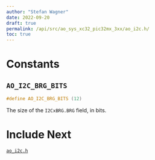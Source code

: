 ```yaml
---
author: "Stefan Wagner"
date: 2022-09-20
draft: true
permalink: /api/src/ao_sys_xc32_pic32mx_3xx/ao_i2c.h/
toc: true
---
```


# Constants

## `AO_I2C_BRG_BITS`

```c
#define AO_I2C_BRG_BITS (12)
```

The size of the `I2CxBRG.BRG` field, in bits.

# Include Next

[`ao_i2c.h`](../ao_sys_xc32_pic32_i2c/ao_i2c.h.md)

